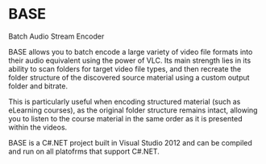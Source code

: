 BASE
====

Batch Audio Stream Encoder

BASE allows you to batch encode a large variety of video file formats into their audio equivalent using the power of 
VLC. Its main strength lies in its ability to scan folders for target video file types, and then recreate the 
folder structure of the discovered source material using a custom output folder and bitrate.
                        

This is particularly useful when encoding structured material (such as eLearning courses), as the original folder 
structure remains intact, allowing you to listen to the course material in the same order as it is presented within 
the videos.

BASE is a C#.NET project built in Visual Studio 2012 and can be compiled and run on all platofrms that support 
C#.NET.
